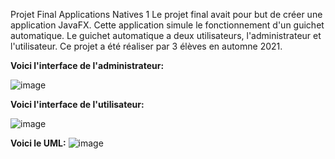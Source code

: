 Projet Final Applications Natives 1
Le projet final avait pour but de créer une application JavaFX. Cette application simule le fonctionnement d'un guichet automatique. Le guichet automatique a deux utilisateurs, l'administrateur et l'utilisateur. Ce projet a été réaliser par 3 élèves en automne 2021.

**Voici l'interface de l'administrateur:**

![image](https://user-images.githubusercontent.com/59217113/151909581-36d25fec-0f5b-48a6-8b2e-eea75e98c89f.png)

**Voici l'interface de l'utilisateur:**

![image](https://user-images.githubusercontent.com/59217113/151909540-454daccd-7acd-4de8-8213-5c9de1862b9c.png)


**Voici le UML:**
![image](https://user-images.githubusercontent.com/59217113/151909483-1511f833-d5cb-4ea5-9e6d-9704f110e02d.png)
